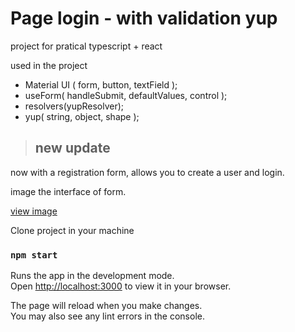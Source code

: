 # Page login - with validation yup

project for pratical typescript + react 

used in the project

- Material UI ( form, button, textField ); 
- useForm( handleSubmit, defaultValues, control ); 
- resolvers(yupResolver); 
- yup( string, object, shape ); 

> ## new update
now with a registration form, allows you to create a user and login. 

image the interface of form. 

[view image](https://github.com/gilsonconceicao/Page-login-validation/blob/main/src/assets/image/page%20login.PNG)

Clone project in your machine
### `npm start`

Runs the app in the development mode.\
Open [http://localhost:3000](http://localhost:3000) to view it in your browser.

The page will reload when you make changes.\
You may also see any lint errors in the console.
